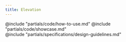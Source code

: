 ```yaml
---
title: Elevation
---
```


<section id="section-code" data-markdown="1">
  @include "partials/code/how-to-use.md"
  @include "partials/code/showcase.md"
</section>

<section id="section-specifications" data-markdown="1">
  @include "partials/specifications/design-guidelines.md"
</section>


